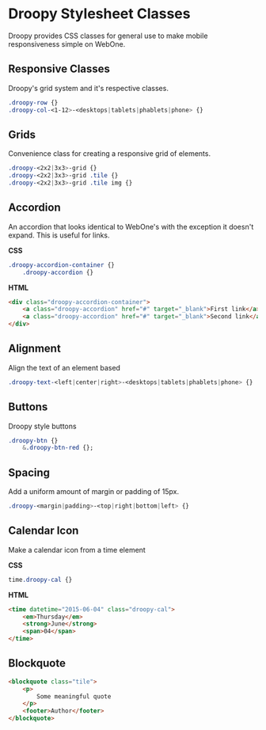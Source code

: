 # Droopy Stylesheet Classes

Droopy provides CSS classes for general use to make mobile responsiveness simple on WebOne.

## Responsive Classes

Droopy's grid system and it's respective classes.

```css
.droopy-row {}
.droopy-col-<1-12>-<desktops|tablets|phablets|phone> {}
```

## Grids

Convenience class for creating a responsive grid of elements.

```css
.droopy-<2x2|3x3>-grid {}
.droopy-<2x2|3x3>-grid .tile {}
.droopy-<2x2|3x3>-grid .tile img {}
```

## Accordion

An accordion that looks identical to WebOne's with the exception it doesn't expand. This is useful for links.

**CSS**

```css
.droopy-accordion-container {}
    .droopy-accordion {}
```

**HTML**

```html
<div class="droopy-accordion-container">
	<a class="droopy-accordion" href="#" target="_blank">First link</a>
	<a class="droopy-accordion" href="#" target="_blank">Second link</a>
</div>
```

## Alignment

Align the text of an element based 

```css
.droopy-text-<left|center|right>-<desktops|tablets|phablets|phone> {}
```

## Buttons

Droopy style buttons

```css
.droopy-btn {}
    &.droopy-btn-red {};
```

## Spacing

Add a uniform amount of margin or padding of 15px.

```css
.droopy-<margin|padding>-<top|right|bottom|left> {}
```

## Calendar Icon

Make a calendar icon from a time element

**CSS**

```css
time.droopy-cal {}
```

**HTML**

```html
<time datetime="2015-06-04" class="droopy-cal">
    <em>Thursday</em>
    <strong>June</strong>
    <span>04</span>
</time>
```

## Blockquote

```html
<blockquote class="tile">
    <p>
        Some meaningful quote
    </p>
    <footer>Author</footer>
</blockquote>
```